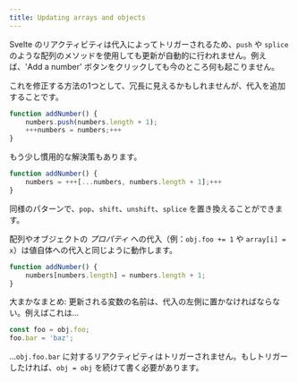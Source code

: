 ```yaml
---
title: Updating arrays and objects
---
```


Svelte のリアクティビティは代入によってトリガーされるため、`push` や `splice` のような配列のメソッドを使用しても更新が自動的に行われません。例えば、'Add a number' ボタンをクリックしても今のところ何も起こりません。

これを修正する方法の1つとして、冗長に見えるかもしれませんが、代入を追加することです。

```js
function addNumber() {
	numbers.push(numbers.length + 1);
	+++numbers = numbers;+++
}
```

もう少し慣用的な解決策もあります。

```js
function addNumber() {
	numbers = +++[...numbers, numbers.length + 1];+++
}
```

同様のパターンで、`pop`、`shift`、`unshift`、`splice` を置き換えることができます。

配列やオブジェクトの *プロパティ* への代入（例：`obj.foo += 1` や `array[i] = x`）は値自体への代入と同じように動作します。

```js
function addNumber() {
	numbers[numbers.length] = numbers.length + 1;
}
```

大まかなまとめ: 更新される変数の名前は、代入の左側に置かなければならない。例えばこれは…

```js
const foo = obj.foo;
foo.bar = 'baz';
```

…`obj.foo.bar` に対するリアクティビティはトリガーされません。もしトリガーしたければ、`obj = obj` を続けて書く必要があります。

